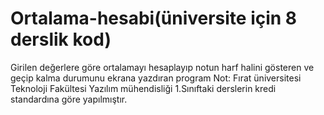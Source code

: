 # Ortalama-hesabi(üniversite için 8 derslik kod)
Girilen değerlere göre ortalamayı hesaplayıp notun harf halini gösteren ve geçip kalma durumunu ekrana yazdıran program
Not: Fırat üniversitesi Teknoloji Fakültesi Yazılım mühendisliği 1.Sınıftaki derslerin kredi standardına göre yapılmıştır.

